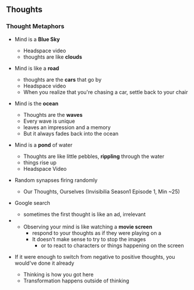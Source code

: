 ## Thoughts

### Thought Metaphors
- Mind is a **Blue Sky**
    - Headspace video
    - thoughts are like **clouds**
- Mind is like a **road**
    - thoughts are the **cars** that go by
    - Headspace video
    - When you realize that you're chasing a car, settle back to your chair
- Mind is the **ocean**
    - Thoughts are the **waves**
    - Every wave is unique
    - leaves an impression and a memory
    - But it always fades back into the ocean
- Mind is a **pond** of water
    - Thoughts are like little pebbles, **rippling** through the water
    - things rise up
    - Headspace Video
- Random synapses firing randomly
    - Our Thoughts, Ourselves (Invisibilia Season1 Episode 1, Min ~25)
- Google search
    - sometimes the first thought is like an ad, irrelevant
- - Observing your mind is like watching a **movie screen**
    - respond to your thoughts as if they were playing on a 
    - It doesn't make sense to try to stop the images
        - or to react to characters or things happening on the screen

- If it were enough to switch from negative to positive thoughts, you would've done it already
    - Thinking is how you got here
    - Transformation happens outside of thinking

